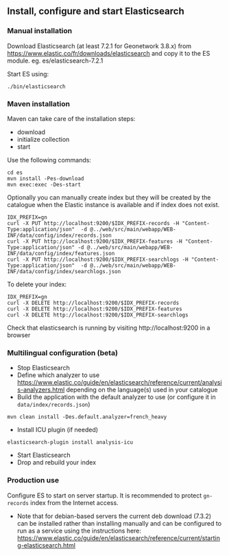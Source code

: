 ## Install, configure and start Elasticsearch

### Manual installation

Download Elasticsearch (at least 7.2.1 for Geonetwork 3.8.x) from https://www.elastic.co/fr/downloads/elasticsearch
and copy it to the ES module. eg. es/elasticsearch-7.2.1
 
Start ES using:

```
./bin/elasticsearch
```


### Maven installation

Maven can take care of the installation steps:
* download
* initialize collection
* start

Use the following commands:

```
cd es
mvn install -Pes-download
mvn exec:exec -Des-start
```

Optionally you can manually create index but they will be created by the catalogue when 
the Elastic instance is available and if index does not exist.


```
IDX_PREFIX=gn
curl -X PUT http://localhost:9200/$IDX_PREFIX-records -H "Content-Type:application/json"  -d @../web/src/main/webapp/WEB-INF/data/config/index/records.json
curl -X PUT http://localhost:9200/$IDX_PREFIX-features -H "Content-Type:application/json" -d @../web/src/main/webapp/WEB-INF/data/config/index/features.json
curl -X PUT http://localhost:9200/$IDX_PREFIX-searchlogs -H "Content-Type:application/json"  -d @../web/src/main/webapp/WEB-INF/data/config/index/searchlogs.json
```

To delete your index:

```
IDX_PREFIX=gn
curl -X DELETE http://localhost:9200/$IDX_PREFIX-records
curl -X DELETE http://localhost:9200/$IDX_PREFIX-features
curl -X DELETE http://localhost:9200/$IDX_PREFIX-searchlogs
```
 Check that elasticsearch is running by visiting http://localhost:9200 in a browser

### Multilingual configuration (beta)


* Stop Elasticsearch
* Define which analyzer to use https://www.elastic.co/guide/en/elasticsearch/reference/current/analysis-analyzers.html depending on the language(s) used in your catalogue
* Build the application with the default analyzer to use (or configure it in `data/index/records.json`)
```
mvn clean install -Des.default.analyzer=french_heavy
```
* Install ICU plugin (if needed)
```
elasticsearch-plugin install analysis-icu

```
* Start Elasticsearch
* Drop and rebuild your index


### Production use

Configure ES to start on server startup. It is recommended to protect `gn-records` index from the Internet access.

 * Note that for debian-based servers the current deb download (7.3.2) can be installed rather than installing manually and can be configured to run as a service using the instructions here: https://www.elastic.co/guide/en/elasticsearch/reference/current/starting-elasticsearch.html

